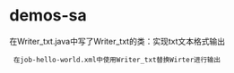 # demos-sa

在Writer_txt.java中写了Writer_txt的类：实现txt文本格式输出


     在job-hello-world.xml中使用Writer_txt替换Wirter进行输出
